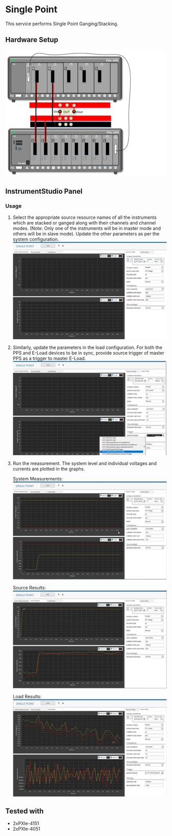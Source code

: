 # Single Point
This service performs Single Point Ganging/Stacking.

## Hardware Setup
  ![alt text](../meas-images/ganging-hw-setup.png)

## InstrumentStudio Panel

### Usage

1. Select the appropriate source resource names of all the instruments which are stacked or ganged along with their channels and channel modes. (Note: Only one of the instruments will be in master mode and others will be in slave mode). Update the other parameters as per the system configuration.
   ![alt text](../meas-images/single-point-source-config.png)

2. Similarly, update the parameters in the load configuration. For both the PPS and E-Load devices to be in sync, provide source trigger of master PPS as a trigger to master E-Load.
   ![alt text](../meas-images/single-point-load-config.png)

3. Run the measurement. The system level and individual voltages and currents are plotted in the graphs.
   
   System Measurements:
   ![alt text](../meas-images/single-point-system-meas.png)

   Source Results:
   ![alt text](../meas-images/single-point-source-results.png)

   Load Results:
   ![alt text](../meas-images/single-point-load-results.png)

## Tested with
- 2xPXIe-4151
- 2xPXIe-4051




